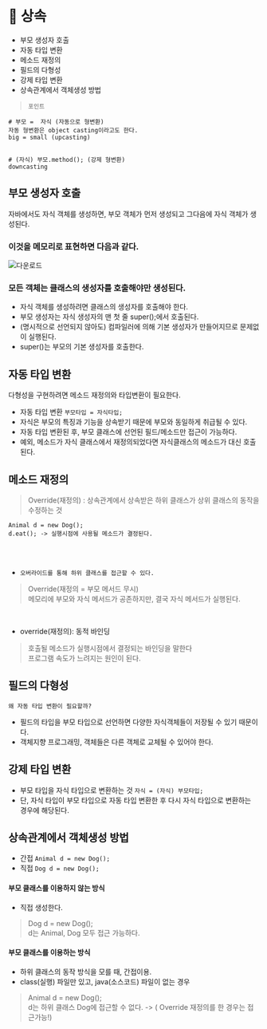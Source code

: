 # 📌 상속
+ 부모 생성자 호출
+ 자동 타입 변환
+ 메소드 재정의
+ 필드의 다형성
+ 강제 타입 변환
+ 상속관계에서 객체생성 방법

> `포인트`
```
# 부모 =  자식 (자동으로 형변환) 
자동 형변환은 object casting이라고도 한다.
big = small (upcasting)


# (자식) 부모.method(); (강제 형변환)
downcasting
````

## 부모 생성자 호출
자바에서도 자식 객체를 생성하면, 부모 객체가 먼저 생성되고 그다음에 자식 객체가 생성된다.  <br>

### 이것을 메모리로 표현하면 다음과 같다. <br>
![다운로드](https://user-images.githubusercontent.com/57389368/208690448-de8fde42-0d84-4233-b26c-89e17e6c64e1.png) <br>

### 모든 객체는 클래스의 생성자를 호출해야만 생성된다.
- 자식 객체를 생성하려면 클래스의 생성자를 호출해야 한다.
- 부모 생성자는 자식 생성자의 맨 첫 줄 super();에서 호출된다.
- (명시적으로 선언되지 않아도) 컴파일러에 의해 기본 생성자가 만들어지므로 문제없이 실행된다.
- super()는 부모의 기본 생성자를 호출한다.

## 자동 타입 변환
다형성을 구현하려면 메소드 재정의와 타입변환이 필요한다. <br>
- 자동 타입 변환 `부모타입 = 자식타입;`
- 자식은 부모의 특징과 기능을 상속받기 때문에 부모와 동일하게 취급될 수 있다. 
- 자동 타입 변환된 후, 부모 클래스에 선언된 필드/메소드만 접근이 가능하다.
- 예외, 메소드가 자식 클래스에서 재정의되었다면 자식클래스의 메소드가 대신 호출된다. 

## 메소드 재정의
> Override(재정의) : 상속관계에서 상속받은 하위 클래스가 상위 클래스의 동작을 수정하는 것

```
Animal d = new Dog();
d.eat(); -> 실행시점에 사용될 메소드가 결정된다.
```

<br> <br>

+ `오버라이드를 통해 하위 클래스를 접근할 수 있다.`
> Override(재정의 = 부모 메서드 무시) <br>
> 메모리에 부모와 자식 메서드가 공존하지만, 결국 자식 메서드가 실행된다. <br>

<br>

+ override(재정의): 동적 바인딩
> 호출될 메소드가 실행시점에서 결정되는 바인딩을 말한다 <br>
> 프로그램 속도가 느려지는 원인이 된다. <br>

## 필드의 다형성
`왜 자동 타입 변환이 필요할까?` <br>
- 필드의 타입을 부모 타입으로 선언하면 다양한 자식객체들이 저장될 수 있기 때문이다.
- 객체지향 프로그래밍, 객체들은 다른 객체로 교체될 수 있어야 한다.

## 강제 타입 변환
- 부모 타입을 자식 타입으로 변환하는 것 `자식 = (자식) 부모타입;`
- 단, 자식 타입이 부모 타입으로 자동 타입 변환한 후 다시 자식 타입으로 변환하는 경우에 해당된다.

## 상속관계에서 객체생성 방법
- 간접  `Animal d = new Dog();`
- 직접  `Dog d = new Dog();`     

#### 부모 클래스를 이용하지 않는 방식
- 직접 생성한다.
> Dog d = new Dog(); <br>
> d는 Animal, Dog 모두 접근 가능하다. <br>

#### 부모 클래스를 이용하는 방식
- 하위 클래스의 동작 방식을 모를 때, 간접이용.
- class(실행) 파일만 있고, java(소스코드) 파일이 없는 경우
> Animal d = new Dog(); <br>
> d는 하위 클래스 Dog에 접근할 수 없다. -> ( Override 재정의를 한 경우는 접근가능!) <br>

